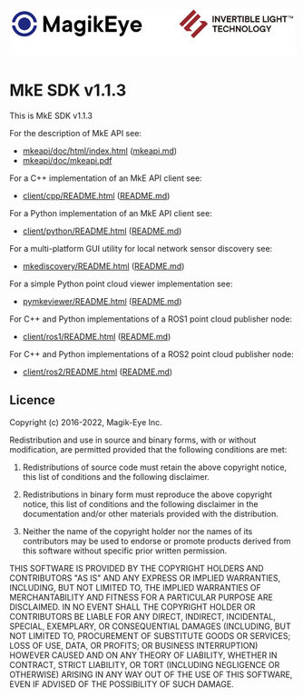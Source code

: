 ![](mke-banner.png "Magik Eye Banner")

# MkE SDK v1.1.3

This is MkE SDK v1.1.3

For the description of MkE API see:

* [mkeapi/doc/html/index.html](mkeapi/doc/html/index.html) ([mkeapi.md](mkeapi/doc/README.md))
* [mkeapi/doc/mkeapi.pdf](mkeapi/doc/mkeapi.pdf)

For a C++ implementation of an MkE API client see:
 
* [client/cpp/README.html](client/cpp/README.html) ([README.md](client/cpp/README.md))

For a Python implementation of an MkE API client see:

* [client/python/README.html](client/python/README.html) ([README.md](client/python/README.md))

For a multi-platform GUI utility for local network sensor discovery see:

* [mkediscovery/README.html](mkediscovery/README.html) ([README.md](mkediscovery/README.md))

For a simple Python point cloud viewer implementation see:

* [pymkeviewer/README.html](pymkeviewer/README.html) ([README.md](pymkeviewer/README.md))

For C++ and Python implementations of a ROS1 point cloud publisher node:

* [client/ros1/README.html](client/ros1/README.html) ([README.md](client/ros1/README.md))

For C++ and Python implementations of a ROS2 point cloud publisher node:

* [client/ros2/README.html](client/ros2/README.html) ([README.md](client/ros2/README.md))

## Licence

Copyright (c) 2016-2022, Magik-Eye Inc.

Redistribution and use in source and binary forms, with or without
modification, are permitted provided that the following conditions are met:

1. Redistributions of source code must retain the above copyright notice, this
   list of conditions and the following disclaimer.

2. Redistributions in binary form must reproduce the above copyright notice,
   this list of conditions and the following disclaimer in the documentation
and/or other materials provided with the distribution.

3. Neither the name of the copyright holder nor the names of its contributors
   may be used to endorse or promote products derived from this software
without specific prior written permission.

THIS SOFTWARE IS PROVIDED BY THE COPYRIGHT HOLDERS AND CONTRIBUTORS "AS IS" AND
ANY EXPRESS OR IMPLIED WARRANTIES, INCLUDING, BUT NOT LIMITED TO, THE IMPLIED
WARRANTIES OF MERCHANTABILITY AND FITNESS FOR A PARTICULAR PURPOSE ARE
DISCLAIMED. IN NO EVENT SHALL THE COPYRIGHT HOLDER OR CONTRIBUTORS BE LIABLE
FOR ANY DIRECT, INDIRECT, INCIDENTAL, SPECIAL, EXEMPLARY, OR CONSEQUENTIAL
DAMAGES (INCLUDING, BUT NOT LIMITED TO, PROCUREMENT OF SUBSTITUTE GOODS OR
SERVICES; LOSS OF USE, DATA, OR PROFITS; OR BUSINESS INTERRUPTION) HOWEVER
CAUSED AND ON ANY THEORY OF LIABILITY, WHETHER IN CONTRACT, STRICT LIABILITY,
OR TORT (INCLUDING NEGLIGENCE OR OTHERWISE) ARISING IN ANY WAY OUT OF THE USE
OF THIS SOFTWARE, EVEN IF ADVISED OF THE POSSIBILITY OF SUCH DAMAGE.

